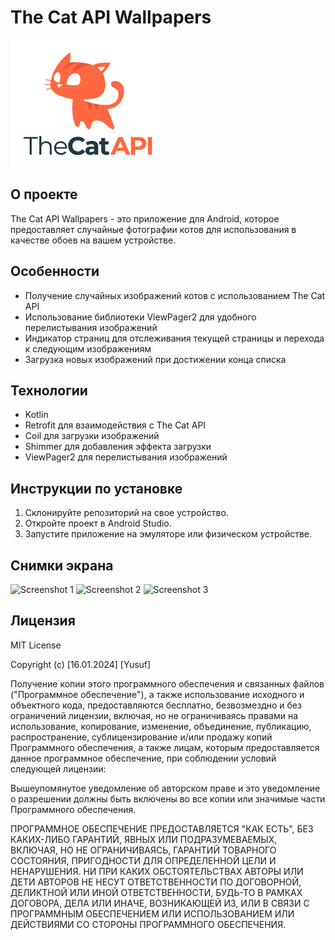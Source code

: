 # The Cat API Wallpapers

![App Screenshots](thecatapiogo.png)

## О проекте
The Cat API Wallpapers - это приложение для Android, которое предоставляет случайные фотографии котов для использования в качестве обоев на вашем устройстве.

## Особенности
- Получение случайных изображений котов с использованием The Cat API
- Использование библиотеки ViewPager2 для удобного перелистывания изображений
- Индикатор страниц для отслеживания текущей страницы и перехода к следующим изображениям
- Загрузка новых изображений при достижении конца списка

## Технологии
- Kotlin
- Retrofit для взаимодействия с The Cat API
- Coil для загрузки изображений
- Shimmer для добавления эффекта загрузки
- ViewPager2 для перелистывания изображений

## Инструкции по установке
1. Склонируйте репозиторий на свое устройство.
2. Откройте проект в Android Studio.
3. Запустите приложение на эмуляторе или физическом устройстве.

## Снимки экрана
![Screenshot 1](screenshot_1.png)
![Screenshot 2](screenshot_2.png)
![Screenshot 3](screenshot_3.png)

## Лицензия
MIT License

Copyright (c) [16.01.2024] [Yusuf]

Получение копии этого программного обеспечения и связанных файлов
("Программное обеспечение"), а также использование исходного и объектного кода,
предоставляются бесплатно, безвозмездно и без ограничений лицензии, включая,
но не ограничиваясь правами на использование, копирование, изменение, объединение,
публикацию, распространение, сублицензирование и/или продажу копий Программного обеспечения,
а также лицам, которым предоставляется данное программное обеспечение, при соблюдении
условий следующей лицензии:

Вышеупомянутое уведомление об авторском праве и это уведомление о разрешении должны быть
включены во все копии или значимые части Программного обеспечения.

ПРОГРАММНОЕ ОБЕСПЕЧЕНИЕ ПРЕДОСТАВЛЯЕТСЯ "КАК ЕСТЬ", БЕЗ КАКИХ-ЛИБО
ГАРАНТИЙ, ЯВНЫХ ИЛИ ПОДРАЗУМЕВАЕМЫХ, ВКЛЮЧАЯ, НО НЕ ОГРАНИЧИВАЯСЬ, ГАРАНТИЙ
ТОВАРНОГО СОСТОЯНИЯ, ПРИГОДНОСТИ ДЛЯ ОПРЕДЕЛЕННОЙ ЦЕЛИ И НЕНАРУШЕНИЯ.
НИ ПРИ КАКИХ ОБСТОЯТЕЛЬСТВАХ АВТОРЫ ИЛИ ДЕТИ АВТОРОВ НЕ НЕСУТ ОТВЕТСТВЕННОСТИ
ПО ДОГОВОРНОЙ, ДЕЛИКТНОЙ ИЛИ ИНОЙ ОТВЕТСТВЕННОСТИ, БУДЬ-ТО В РАМКАХ ДОГОВОРА,
ДЕЛА ИЛИ ИНАЧЕ, ВОЗНИКАЮЩЕЙ ИЗ, ИЛИ В СВЯЗИ С ПРОГРАММНЫМ ОБЕСПЕЧЕНИЕМ ИЛИ
ИСПОЛЬЗОВАНИЕМ ИЛИ ДЕЙСТВИЯМИ СО СТОРОНЫ ПРОГРАММНОГО ОБЕСПЕЧЕНИЯ.
